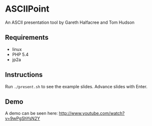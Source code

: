 # ASCIIPoint

An ASCII presentation tool by Gareth Halfacree and Tom Hudson

## Requirements 
* linux
* PHP 5.4
* jp2a

## Instructions
Run `./present.sh` to see the example slides. Advance slides with
Enter.

## Demo
A demo can be seen here: http://www.youtube.com/watch?v=9wPgShYsN2Y
